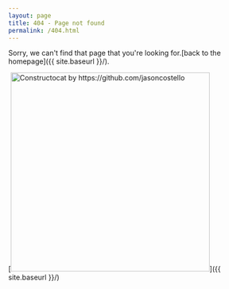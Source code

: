 ```yaml
---
layout: page
title: 404 - Page not found
permalink: /404.html
---
```


Sorry, we can't find that page that you're looking for.[back to the homepage]({{ site.baseurl }}/).

[<img src="{{ site.baseurl }}/images/404.jpg" alt="Constructocat by https://github.com/jasoncostello" style="width: 400px;"/>]({{ site.baseurl }}/)
